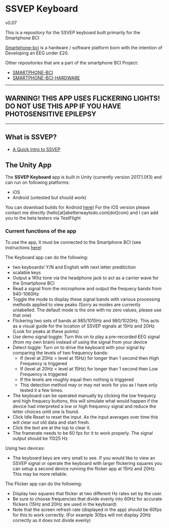 # SSVEP Keyboard
v0.07

This is a repository for the SSVEP keyboard built primarily for the Smartphone BCI

[Smartphone-bci](https://jmanart.github.io/smartphone-bci-hardware) is a hardware / software platform born with the intention of Developing an EEG under £20.

Other repositories that are a part of the smartphone BCI Project:

* [SMARTPHONE-BCI](https://github.com/icibici/Android-diagnostic-app)
* [SMARTPHONE-BCI-HARDWARE](https://github.com/icibici/smartphone-bci-hardware)

---------------------------------------------------------------------------------------------------------------------------------------------------------

**WARNING! THIS APP USES FLICKERING LIGHTS! DO NOT USE THIS APP IF YOU HAVE PHOTOSENSITIVE EPILEPSY**
---------------------------------------------------------------------------------------------------

---------------------------------------------------------------------------------------------------------------------------------------------------------

## What is SSVEP?

- [A Quick Intro to SSVEP](http://synaptitude.me/blog/a-quick-intro-to-ssvep-steady-state-visually-evoked-potential/)

## The Unity App

The **SSVEP Keyboard** app is built in Unity (currently version 2017.1.0f3) and can run on following platforms:

- iOS
- Android (untested but should work)

You can download builds for Android [here](https://drive.google.com/drive/folders/0B4W4Pn0tIMBXbGUtdmJCMW02dk0?usp=sharing))
For the iOS version please contact me directly (hello[at]abetterwaytodo.com[dot]com) and I can add you to the beta testers via TestFlight

### Current functions of the app

To use the app, it must be connected to the Smartphone BCI (see instructions [here](https://jmanart.github.io/smartphone-bci-hardware))

The Keyboard app can do the following:

- two keyboards! Y/N and English with next letter preditiction
- scalable keys
- Output a 1Khz tone via the headphone jack to act as a carrier wave for the Smartphone BCI
- Read a signal from the microphone and output the frequecy bands from 940-1060Hz
- Toggle the mode to display these signal bands with various processing methods applied to view peaks (Sorry as modes are currently unlabelled. The default mode is the one with no zero values, please use that one)
- Flickering two sets of bands at 985/1015Hz and 980/1020Hz. This acts as a visual guide for the location of SSVEP signals at 15Hz and 20Hz (Look for peaks at these points)
- Use demo signal toggle: Turn this on to play a pre-recorded EEG signal (from my own brain) instead of using the signal from your device
- Detect toggle: Turn on to drive the keyboard with your signal by comparing the levels of two frequency bands:
  - If (level at 20Hz > level at 15Hz) for longer than 1 second then High Frequency is triggered
  - If (level at 20Hz < level at 15Hz) for longer than 1 second then Low Frequency is triggered
  - If the levels are roughly equal then nothing is triggered
  - This detection method may or may not work for you as I have only tested it a few times.
- The keyboard can be operated manually by clicking the low frequecy and high frequecy buttons, this will simulate what would happen if the device had interpreted a low or high frequency signal and reduce the letter choices until one is found.
- Click Idle Reset to reset the input. As the input averages over time this will clear out old data and start fresh.
- Click the text are at the top to clear it.
- The framerate needs to be 60 fps for it to work properly. The signal output should be 11025 Hz

Using two devices:

- The keyboard keys are very small to see. If you would like to view an SSVEP signal or operate the keyboard with larger flickering squares you can setup a second device running the flicker app at 15Hz and 20Hz. This may be more reliable.

The Flicker app can do the following:

- Display two squares that flicker at two different Hz rates set by the user.
- Be sure to choose frequencies that divide evenly into 60Hz for accurate flickers (15Hz and 20Hz are used in the keyboard)
- Note that the screen refresh rate (displayed in the app) should be 60fps for this to work correctly. (For example 30fps will not display 20Hz correctly as it does not divide evenly)

